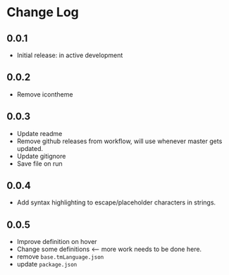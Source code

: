 # Change Log

## 0.0.1

- Initial release: in active development
  
## 0.0.2

- Remove icontheme

## 0.0.3

- Update readme
- Remove github releases from workflow, will use whenever master gets updated.
- Update gitignore
- Save file on run

## 0.0.4

- Add syntax highlighting to escape/placeholder characters in strings.

## 0.0.5

- Improve definition on hover
- Change some definitions <-- more work needs to be done here.
- remove `base.tmLanguage.json`
- update `package.json`
